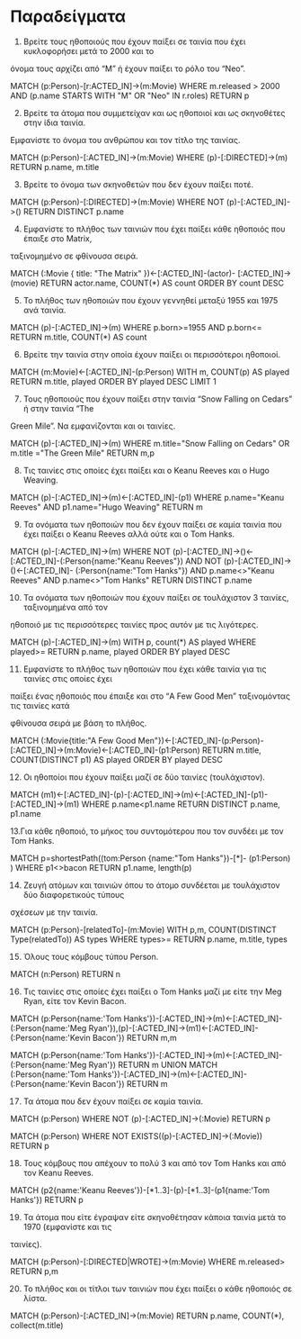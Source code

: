 # Παραδείγματα

1. Βρείτε τους ηθοποιούς που έχουν παίξει σε ταινία που έχει κυκλοφορήσει μετά το 2000 και το

όνομα τους αρχίζει από “Μ” ή έχουν παίξει το ρόλο του “Neo”.

MATCH (p:Person)-[r:ACTED_IN]->(m:Movie)
WHERE m.released > 2000 AND (p.name STARTS WITH "M" OR "Neo" IN
r.roles)
RETURN p

2. Βρείτε τα άτομα που συμμετείχαν και ως ηθοποιοί και ως σκηνοθέτες στην ίδια ταινία.

Εμφανίστε το όνομα του ανθρώπου και τον τίτλο της ταινίας.

MATCH (p:Person)-[:ACTED_IN]->(m:Movie)
WHERE (p)-[:DIRECTED]->(m)
RETURN p.name, m.title

3. Βρείτε το όνομα των σκηνοθετών που δεν έχουν παίξει ποτέ.

MATCH (p:Person)-[:DIRECTED]->(m:Movie)
WHERE NOT (p)-[:ACTED_IN]->()
RETURN DISTINCT p.name

4. Εμφανίστε το πλήθος των ταινιών που έχει παίξει κάθε ηθοποιός που έπαιξε στο Matrix,

ταξινομημένο σε φθίνουσα σειρά.

MATCH (:Movie { title: "The Matrix" })<-[:ACTED_IN]-(actor)-
[:ACTED_IN]->(movie)
RETURN actor.name, COUNT(*) AS count
ORDER BY count DESC

5. Το πλήθος των ηθοποιών που έχουν γεννηθεί μεταξύ 1955 και 1975 ανά ταινία.

MATCH (p)-[:ACTED_IN]->(m)
WHERE p.born>=1955 AND p.born<=
RETURN m.title, COUNT(*) AS count

6. Βρείτε την ταινία στην οποία έχουν παίξει οι περισσότεροι ηθοποιοί.

MATCH (m:Movie)<-[:ACTED_IN]-(p:Person)
WITH m, COUNT(p) AS played
RETURN m.title, played
ORDER BY played DESC
LIMIT 1

7. Τους ηθοποιούς που έχουν παίξει στην ταινία “Snow Falling on Cedars” ή στην ταινία “The

Green Mile”. Να εμφανίζονται και οι ταινίες.

MATCH (p)-[:ACTED_IN]->(m)
WHERE m.title="Snow Falling on Cedars" OR m.title ="The Green Mile"
RETURN m,p


8. Τις ταινίες στις οποίες έχει παίξει και ο Keanu Reeves και ο Hugo Weaving.

MATCH (p)-[:ACTED_IN]->(m)<-[:ACTED_IN]-(p1)
WHERE p.name="Keanu Reeves" AND p1.name="Hugo Weaving"
RETURN m

9. Τα ονόματα των ηθοποιών που δεν έχουν παίξει σε καμία ταινία που έχει παίξει ο Keanu
Reeves αλλά ούτε και ο Tom Hanks.

MATCH (p)-[:ACTED_IN]->(m)
WHERE NOT (p)-[:ACTED_IN]->()<-[:ACTED_IN]-(:Person{name:"Keanu
Reeves"}) AND NOT (p)-[:ACTED_IN]->()<-[:ACTED_IN]-
(:Person{name:"Tom Hanks"}) AND p.name<>"Keanu Reeves" AND
p.name<>"Tom Hanks"
RETURN DISTINCT p.name

10. Τα ονόματα των ηθοποιών που έχουν παίξει σε τουλάχιστον 3 ταινίες, ταξινομημένα από τον

ηθοποιό με τις περισσότερες ταινίες προς αυτόν με τις λιγότερες.

MATCH (p)-[:ACTED_IN]->(m)
WITH p, count(*) AS played
WHERE played>=
RETURN p.name, played
ORDER BY played DESC

11. Εμφανίστε το πλήθος των ηθοποιών που έχει κάθε ταινία για τις ταινίες στις οποίες έχει

παίξει ένας ηθοποιός που έπαιξε και στο “A Few Good Men” ταξινομόντας τις ταινίες κατά

φθίνουσα σειρά με βάση το πλήθος.

MATCH (:Movie{title:"A Few Good Men"})<-[:ACTED_IN]-(p:Person)-
[:ACTED_IN]->(m:Movie)<-[:ACTED_IN]-(p1:Person)
RETURN m.title, COUNT(DISTINCT p1) AS played
ORDER BY played DESC

12. Οι ηθοποίοι που έχουν παίξει μαζί σε δύο ταινίες (τουλάχιστον).

MATCH (m1)<-[:ACTED_IN]-(p)-[:ACTED_IN]->(m)<-[:ACTED_IN]-(p1)-
[:ACTED_IN]->(m1)
WHERE p.name<p1.name
RETURN DISTINCT p.name, p1.name

13.Για κάθε ηθοποιό, το μήκος του συντομότερου που τον συνδέει με τον Tom Hanks.

MATCH p=shortestPath((tom:Person {name:"Tom Hanks"})-[*]-
(p1:Person) )
WHERE p1<>bacon
RETURN p1.name, length(p)


14. Ζευγή ατόμων και ταινιών όπου το άτομο συνδέεται με τουλάχιστον δύο διαφορετικούς τύπους

σχέσεων με την ταινία.

MATCH (p:Person)-[relatedTo]-(m:Movie)
WITH p,m, COUNT(DISTINCT Type(relatedTo)) AS types
WHERE types>=
RETURN p.name, m.title, types

15. Όλους τους κόμβους τύπου Person.

MATCH (n:Person) RETURN n

16. Τις ταινίες στις οποίες έχει παίξει ο Tom Hanks μαζί με είτε την Meg Ryan, είτε τον Kevin
Bacon.

MATCH (p:Person{name:'Tom Hanks'})-[:ACTED_IN]->(m)<-[:ACTED_IN]-
(:Person{name:'Meg Ryan'}),(p)-[:ACTED_IN]->(m1)<-[:ACTED_IN]-
(:Person{name:'Kevin Bacon'})
RETURN m,m

MATCH (p:Person{name:'Tom Hanks'})-[:ACTED_IN]->(m)<-[:ACTED_IN]-
(:Person{name:'Meg Ryan'})
RETURN m
UNION
MATCH (:Person{name:'Tom Hanks'})-[:ACTED_IN]->(m)<-[:ACTED_IN]-
(:Person{name:'Kevin Bacon'})
RETURN m

17. Τα άτομα που δεν έχουν παίξει σε καμία ταινία.

MATCH (p:Person)
WHERE NOT (p)-[:ACTED_IN]->(:Movie)
RETURN p

MATCH (p:Person)
WHERE NOT EXISTS((p)-[:ACTED_IN]->(:Movie))
RETURN p

18. Τους κόμβους που απέχουν το πολύ 3 και από τον Tom Hanks και από τον Keanu Reeves.

MATCH (p2{name:'Keanu Reeves'})-[*1..3]-(p)-[*1..3]-(p1{name:'Tom
Hanks'})
RETURN p

19. Τα άτομα που είτε έγραψαν είτε σκηνοθέτησαν κάποια ταινία μετά το 1970 (εμφανίστε και τις

ταινίες).

MATCH (p:Person)-[:DIRECTED|WROTE]->(m:Movie)
WHERE m.released>
RETURN p,m


20. Το πλήθος και οι τίτλοι των ταινιών που έχει παίξει ο κάθε ηθοποιός σε λίστα.

MATCH (p:Person)-[:ACTED_IN]->(m:Movie)
RETURN p.name, COUNT(*), collect(m.title)



